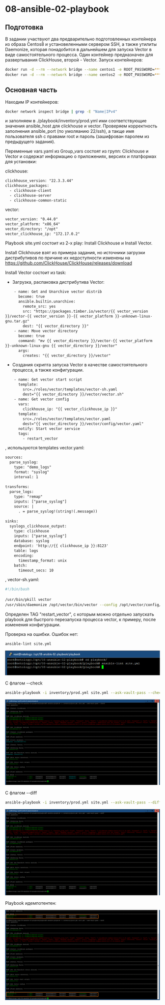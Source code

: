 # 08-ansible-02-playbook

## Подготовка

В задании участвуют два предварительно подготовленных контейнера из образа Centos8 и установеленными
сервером SSH, а также утилиты Daemonize, которая понадобится в дальнейшем для запуска Vector в виде
самостоятельного процесса. Один контейнер предназначен для развертывания ClickHouse, второй - Vector.
Запуск контейнеров:

``` bash
docker run -d --rm --network bridge --name centos1 -e ROOT_PASSWORD=********* centos8-ssh-dem
docker run -d --rm --network bridge --name centos2 -e ROOT_PASSWORD=********* centos8-ssh-dem
```

## Основная часть

Находим IP контейнеров:

``` bash
docker network inspect bridge | grep -E "Name|IPv4"
```

и заполняем в ./playbook/inventory/prod.yml ими соответствующие значения ansible_host для clickhouse и vector.
Проверяем корректность заполнения ansible_port (по умоляанию 22/ssh), а такще имя пользователя ssh c правами root и
пароль (зашифрован паролем из предыдущего задания).

Переменные vars.yaml из Group_vars состоят из групп: Clickhouse и Vector  и содержат информацию о приложениях, версиях и платформах
для установки:

clickhouse:

``` ansible
clickhouse_version: "22.3.3.44"
clickhouse_packages:
  - clickhouse-client
  - clickhouse-server
  - clickhouse-common-static
```

vector:

``` ansible
vector_version: "0.44.0"
vector_platform: "x86_64"
vector_directory: "/opt"
vector_clickhouse_ip: "172.17.0.2"
```

Playbook site.yml состоит из 2-х play: Install Clickhouse и Install Vector.

Install Clickhouse взят из примера задания, но источники загрузки дистрибутивов по причине их недоступности изменены 
на https://github.com/ClickHouse/ClickHouse/releases/download

Install Vector состоит из task:

- Загрузка, распаковка дистрибутива Vector:

``` ansible
    - name: Get and Unarchive vector distrib
      become: true
      ansible.builtin.unarchive:
        remote_src: yes
        src: "https://packages.timber.io/vector/{{ vector_version }}/vector-{{ vector_version }}-{{ vector_platform }}-unknown-linux-gnu.tar.gz"
        dest: "{{ vector_directory }}"
    - name: Move vector directory
      become: true
      command: "mv {{ vector_directory }}/vector-{{ vector_platform }}-unknown-linux-gnu {{ vector_directory }}/vector"
      args:
        creates: "{{ vector_directory }}/vector"
```

- Создания скрипта запуска Vector в качестве самостоятельного процесса, а также конфигурации.

``` ansible
    - name: Get vector start script
      template:
        src=./roles/vector/templates/vector-sh.yaml
        dest="{{ vector_directory }}/vector/vector.sh"
    - name: Get vector config
      vars:
        clickhouse_ip: "{{ vector_clickhouse_ip }}"
      template:
        src=./roles/vector/templates/vector.yaml
        dest="{{ vector_directory }}/vector/config/vector.yaml"
      notify: Start vector service
      tags:
        - restart_vector
```

, используются templates vector.yaml:

```
sources:
  parse_syslog:
    type: "demo_logs"
    format: "syslog"
    interval: 1

transforms:
  parse_logs:
    type: "remap"
    inputs: ["parse_syslog"]
    source: |
      . = parse_syslog!(string!(.message))

sinks:
  syslogs_clickhouse_output:
    type: clickhouse
    inputs: ["parse_syslog"]
    database: syslog
    endpoint: 'http://{{ clickhouse_ip }}:8123'
    table: logs
    encoding:
      timestamp_format: unix
    batch:
      timeout_secs: 10
```

, vector-sh.yaml:

``` bash
#!/bin/bash

/usr/bin/pkill vector
/usr/sbin/daemonize /opt/vector/bin/vector --config /opt/vector/config/vector.yaml
```

Определен TAG "restart_vector", с которым можно отдельно запускать playbook для быстрого перезапуска
процесса vector, к примеру, после изменения конфигурации.

Проверка на ошибки. Ошибок нет:

``` bash
ansible-lint site.yml
```
![Stage5](./pictures/Stage5.png)

С флагом --check

``` bash
ansible-playbook -i inventory/prod.yml site.yml --ask-vault-pass --check
```
![Stage6](./pictures/Stage6.png)

С флагом --diff

``` bash
ansible-playbook -i inventory/prod.yml site.yml --ask-vault-pass --diff
```
![Stage7](./pictures/Stage7.png)

Playbook идемпотентен:

![Stage8](./pictures/Stage8.png)

